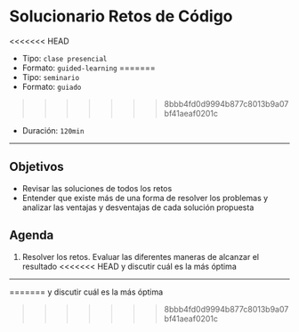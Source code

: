# Solucionario Retos de Código

<<<<<<< HEAD
- Tipo: `clase presencial`
- Formato: `guided-learning`
=======
- Tipo: `seminario`
- Formato: `guiado`
>>>>>>> 8bbb4fd0d9994b877c8013b9a07bf41aeaf0201c
- Duración: `120min`

***

## Objetivos

- Revisar las soluciones de todos los retos
- Entender que existe más de una forma de resolver los problemas y analizar las
  ventajas y desventajas de cada solución propuesta

## Agenda

1. Resolver los retos. Evaluar las diferentes maneras de alcanzar el resultado
<<<<<<< HEAD
  y discutir cuál es la más óptima

***
=======
   y discutir cuál es la más óptima
>>>>>>> 8bbb4fd0d9994b877c8013b9a07bf41aeaf0201c

